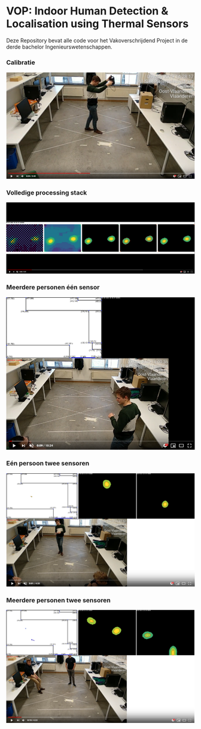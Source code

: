 # VOP: Indoor Human Detection & Localisation using Thermal Sensors

Deze Repository bevat alle code voor het Vakoverschrijdend Project in de derde bachelor Ingenieurswetenschappen.

### Calibratie

[![full_processing](/doc_imgs/youtube_calibratie_timelaps.PNG)](https://www.youtube.com/watch?v=4RHwwlVkrOU&feature=youtu.be "Click to Watch!")

### Volledige processing stack

[![full_processing](/doc_imgs/youtube_full_processing.PNG)](https://www.youtube.com/watch?v=3muuMCf-yW4&feature=youtu.be "Click to Watch!")

### Meerdere personen één sensor

[![full_processing](/doc_imgs/youtube_meerdere_personen_%C3%A9%C3%A9n_sensor.PNG)](https://www.youtube.com/watch?v=q0jCeN6Ps-k "Click to Watch!")

### Eén persoon twee sensoren

[![full_processing](/doc_imgs/youtube_%C3%A9%C3%A9n_persoon_meerdere_sensoren.PNG)](https://www.youtube.com/watch?v=XmYZbST5sug "Click to Watch!")

### Meerdere personen twee sensoren

[![full_processing](/doc_imgs/youtube_meerdere_personen_twee_sensoren.PNG)](https://www.youtube.com/watch?v=yUlLFyVeXrw&feature=youtu.be "Click to Watch!")
